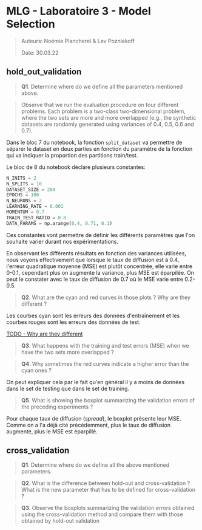 # MLG - Laboratoire 3 - Model Selection	

> Auteurs: Noémie Plancherel & Lev Pozniakoff
>
> Date: 30.03.22

## hold_out_validation

> **Q1**. Determine where do we define all the parameters mentioned above.

> Observe that we run the evaluation procedure on four different problems. Each problem is a two-class two-dimensional problem, where the two sets are more and more overlapped (e.g., the synthetic datasets are randomly generated using variances of 0.4, 0.5, 0.6 and 0.7).

Dans le bloc 7 du notebook, la fonction `split_dataset` va permettre de séparer le dataset en deux parties en fonction du paramètre de la fonction qui va indiquer la proportion des partitions train/test. 

Le bloc de 8 du notebook déclare plusieurs constantes:

```python
N_INITS = 2
N_SPLITS = 10
DATASET_SIZE = 200
EPOCHS = 100
N_NEURONS = 2
LEARNING_RATE = 0.001
MOMENTUM = 0.7
TRAIN_TEST_RATIO = 0.8
DATA_PARAMS = np.arange(0.4, 0.71, 0.1)
```

Ces constantes vont permettre de définir les différents paramètres que l'on souhaite varier durant nos expérimentations. 

En observant les différents résultats en fonction des variances utilisées, nous voyons effectivement que lorsque le taux de diffusion est à 0.4, l'erreur quadratique moyenne (MSE) est plutôt concentrée, elle varie entre 0-0.1, cependant plus on augmente la variance, plus MSE est éparpilée. On peut le constater avec le taux de diffusion de 0.7 où le MSE varie entre 0.2-0.5.

> **Q2**. What are the cyan and red curves in those plots ? Why are they different ?

Les courbes cyan sont les erreurs des données d'entraînement et les courbes rouges sont les erreurs des données de test. 

<u>TODO - Why are they different</u>

> **Q3**. What happens with the training and test errors (MSE) when we have the two sets more overlapped ?



> **Q4**. Why sometimes the red curves indicate a higher error than the cyan ones ?

On peut expliquer cela par le fait qu'en général il y a moins de données dans le set de testing que dans le set de training.

> **Q5**. What is showing the boxplot summarizing the validation errors of the preceding experiments ?

Pour chaque taux de diffusion (*spread*), le boxplot présente leur MSE. Comme on a l'a déjà cité précédemment, plus le taux de diffusion augmente, plus le MSE est éparpillé.

## cross_validation

> **Q1**. Determine where do we define all the above mentioned parameters.

> **Q2**. What is the difference between hold-out and  cross-validation ? What is the new parameter that has to be defined for  cross-validation ?

> **Q3**. Observe the boxplots summarizing the validation  errors obtained using the cross-validation method and compare them with  those obtained by hold-out validation